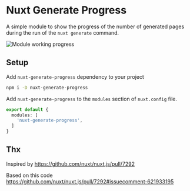 # Nuxt Generate Progress
A simple module to show the progress of the number of generated pages during the run of the `nuxt generate` command.

![Module working progress](https://user-images.githubusercontent.com/3786627/80711907-6b4a3c00-8af1-11ea-885b-dc8cb1286bbb.gif)

## Setup
Add `nuxt-generate-progress` dependency to your project

```bash
npm i -D nuxt-generate-progress
```

Add `nuxt-generate-progress` to the `modules` section of `nuxt.config` file.

```typescript
export default {
  modules: [
    'nuxt-generate-progress',
  ]
}
```

## Thx
Inspired by https://github.com/nuxt/nuxt.js/pull/7292

Based on this code https://github.com/nuxt/nuxt.js/pull/7292#issuecomment-621933195
